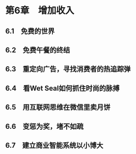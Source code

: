 # 第6章　增加收入


## 6.1　免费的世界
## 6.2　免费午餐的终结
## 6.3　重定向广告，寻找消费者的热追踪弹
## 6.4　看Wet Seal如何抓住时尚的脉搏
## 6.5　用互联网思维在微信里卖月饼
## 6.6　变惩为奖，堵不如疏
## 6.7　建立商业智能系统以小博大
